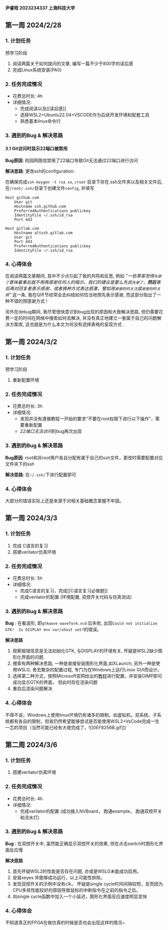 **尹睿晗 2023234337 上海科技大学** 

## 第一周 2024/2/28

### 1. 计划任务

预学习阶段
1.  阅读两篇关于如何提问的文章, 编写一篇不少于800字的读后感
2.  完成Linux系统安装(PA0)

### 2. 任务完成情况

- 花费总时长: 4h
- 详细情况:
	- 完成阅读以及[[读后感]]
	- 选择WSL2+Ubuntu22.04+VSCODE作为后续开发环境和配套工具
	- 熟悉基本linux命令行

### 3. 遇到的Bug & 解决思路

#### 3.1 Git访问时显示22端口被禁用

**Bug原因**: 校园网图信禁用了22端口导致Git无法通过22端口进行访问

**解决思路**: 更改ssh的configuration:

在确保完成`ssh-keygen -t rsa xx`, `/root` 目录下存在.ssh文件夹以及相关文件后, 在`/root/.ssh/`目录下创建文件`config`, 并填写
```config
Host github.com
	User git
	Hostname ssh.github.com
	PreferredAuthentications publickey
	IdentityFile ~/.ssh/id_rsa
	Port 443

Host gitlab.com
	Hostname altssh.gitlab.com
	User git
	Port 443
	PreferredAuthentications publickey
	IdentityFile ~/.ssh/id_rsa
```

### 4. 心得体会

在阅读两篇文章期间, 其中不少点引起了我的共鸣和反思, 例如 *"一些黑客觉得`先谢了`意味着事后就不用再感谢任何人的暗示。我们的建议是要么先说`先谢了`，**然后**事后再对回复者表示感谢，或者换种方式表达感激，譬如用`谢谢你的关注`或`谢谢你的关照`"* 这一条, 我在Q环节经常会去纠结如何恰当地预先表示感谢, 而这部分指出了一种不错的预感谢方式 !

另外在debug期间, 我尽管很快意识到bug出现的原因和大致解决思路, 但仍需要花费一定的时间在网络中搜索如何去解决, 并没有真正地建立一套属于自己的问题解决方案库, 这也就是为什么本文为何没有选择表格的呈现方式 .

## 第一周 2024/3/2
### 1. 计划任务

预学习阶段
1. 重新配置环境

### 2. 任务完成情况
- 花费总时长: 3h
- 详细情况:
	- 发现并没有遵循教程一开始的要求“不要在root权限下进行以下操作”，需要重新配置
	- *22端口无法访问*的bug再次出现

### 3. 遇到的Bug & 解决思路

**Bug原因**: root和非root用户各自分配有属于自己的ssh文件，更改时需要配置对应文件夹下的ssh

**解决思路**:  在`~/.ssh/`下进行配置即可

### 4. 心得体会

大部分的错误实际上还是来源于对相关基础概念掌握不牢固。

## 第一周 2024/3/3

### 1. 计划任务

1. 完成 C语言的复习
2. 搭建verilator仿真环境

### 2. 任务完成情况
- 花费总时长: 5h
- 详细情况:
	- 完成C语言的复习，完成[[C语言复习必做题]]
	- 完成verilator的配置 (环境配置, 双控开关代码与仿真测试)

### 3. 遇到的Bug & 解决思路

**Bug** :  在看波形, 即`gtkwave waveform.vcd` 后失败, 出现`Could not initialize GTK!  Is DISPLAY env var/xhost set?`的错误。

**解决思路**
1. 观察报错信息是无法初始化GTK, 与DISPLAY的环境有关, 怀疑是WSL2缺少图形化界面的问题.
2. 搜索有两种解决思路, 一种是直接安装图形化界面,如XLaunch; 另外一种是使用WSLG, 舍去繁杂的配置过程, 专门为在Windows上运行Linux GUI而设计。
3. 选择第二种方式，按照Microsoft官网给出的[教程](https://learn.microsoft.com/zh-cn/windows/wsl/tutorials/gui-apps)进行配置，并安装GIMP即可成功显示GTK的界面， 但此时存在渲染问题
4. 重启后渲染问题解决
### 4. 心得体会
不得不说，Windows上使用linux环境仍有诸多的限制，如虚拟机，双系统，子系统都有各自的限制，但我仍然希望能够尝试是否能使用WSL2+VsCode完成一生一芯的项目（当然可能已经有大佬完成了，![[0EF8256B.gif]]）

## 第二周 2024/3/6

### 1. 计划任务
1. 搭建verilator仿真环境

### 2. 任务完成情况
- 花费总时长: 4h
- 详细情况:
	- 完成verilator的配置 (成功接入NVBoard， 跑通example， 跑通双控开关和流水灯)

### 3. 遇到的Bug & 解决思路
**Bug** : 在双控开关中, 虽然能正确显示双控开关的效果, 但在点击switch时图形化界面反应慢

**解决思路**
1. 首先怀疑WSL2的性能是否存在问题, 亦或是WSLG未能成功启用。
2. 安装xeyes 并能够成功运行，以上可能性排除。
3. 发现双控开关的示例中没有clk， 怀疑是single cycle时间间隔较短，反而因为CPU多核性能较好的原因导致鼠标的中断指令在之前的指令之后。
4. 向single cycle函数中加入一个小延迟，图形化界面反应速度明显变快

### 4. 心得体会
不知道真正的FPGA在做仿真的时候是否也会出现这样的情况~